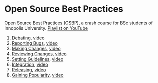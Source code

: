 # Open Source Best Practices

Open Source Best Practices (OSBP), a crash course for BSc students of Innopolis University. [Playlist on YouTube](https://www.youtube.com/watch?v=jYeZuaLt7nI&list=PLaIsQH4uc08zjutyoBOtoa6fnxzrCQK2Q)

1. [Debating](https://300.ya.ru/v_xhWVS4Ms), [video]()
2. [Reporting Bugs](https://300.ya.ru/v_tG0kwKd2), [video]()
3. [Making Changes](https://300.ya.ru/v_gMsTi21h), [video]()
4. [Reviewing Changes](https://300.ya.ru/v_AH2CbPzO), [video](https://www.youtube.com/watch?v=TJ83ePwyH_A)
5. [Setting Guidelines](https://300.ya.ru/v_Hx13dL7Q), [video](https://www.youtube.com/watch?v=mWi2S5FJiJ4)
6. [Integration](https://300.ya.ru/v_w9aON55M), [video](https://www.youtube.com/watch?v=iyJ4wiCb9xM)
7. [Releasing](https://300.ya.ru/v_W0MkstLu), [video](https://www.youtube.com/watch?v=3HOZ-y-_C38)
8. [Gaining Popularity](https://300.ya.ru/v_mLYHq3Vx), [video](https://www.youtube.com/watch?v=_qrTcAv7ia8)